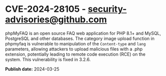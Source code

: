 # CVE-2024-28105 - security-advisories@github.com

phpMyFAQ is an open source FAQ web application for PHP 8.1+ and MySQL, PostgreSQL and other databases. The category image upload function in phpmyfaq is vulnerable to manipulation of the `Content-type` and `lang` parameters, allowing attackers to upload malicious files with a .php extension, potentially leading to remote code execution (RCE) on the system. This vulnerability is fixed in 3.2.6.

**Publish date:** 2024-03-25
